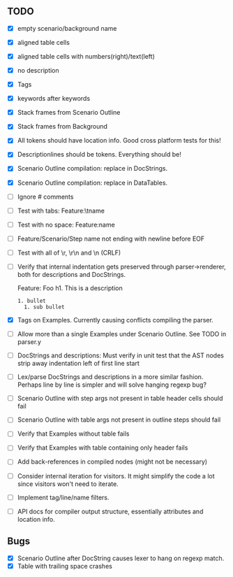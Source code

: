 ## TODO

- [x] empty scenario/background name
- [x] aligned table cells
- [x] aligned table cells with numbers(right)/text(left)
- [x] no description
- [x] Tags
- [x] keywords after keywords
- [x] Stack frames from Scenario Outline
- [x] Stack frames from Background
- [x] All tokens should have location info. Good cross platform tests for this!
- [x] Descriptionlines should be tokens. Everything should be!
- [x] Scenario Outline compilation: replace <tokens> in DocStrings.
- [x] Scenario Outline compilation: replace <tokens> in DataTables.
- [ ] Ignore # comments
- [ ] Test with tabs: Feature:\tname
- [ ] Test with no space: Feature:name
- [ ] Feature/Scenario/Step name not ending with newline before EOF
- [ ] Test with all of \r, \r\n and \n (CRLF)
- [ ] Verify that internal indentation gets preserved through parser->renderer, both for descriptions and DocStrings.

    Feature: Foo
      h1. This is a description

      1. bullet
        1. sub bullet

- [x] Tags on Examples. Currently causing conflicts compiling the parser.
- [ ] Allow more than a single Examples under Scenario Outline. See TODO in parser.y
- [ ] DocStrings and descriptions: Must verify in unit test that the AST nodes strip away indentation left of first line start
- [ ] Lex/parse DocStrings and descriptions in a more similar fashion. 
      Perhaps line by line is simpler and will solve hanging regexp bug?
- [ ] Scenario Outline with step args not present in table header cells should fail
- [ ] Scenario Outline with table args not present in outline steps should fail
- [ ] Verify that Examples without table fails
- [ ] Verify that Examples with table containing only header fails
- [ ] Add back-references in compiled nodes (might not be necessary)
- [ ] Consider internal iteration for visitors. It might simplify the code a lot since visitors won't need to iterate.
- [ ] Implement tag/line/name filters.
- [ ] API docs for compiler output structure, essentially attributes and location info.

## Bugs
- [x] Scenario Outline after DocString causes lexer to hang on regexp match.
- [x] Table with trailing space crashes
